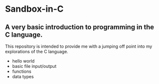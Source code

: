 # Sandbox-in-C
A very basic introduction to programming in the C language.
--
This repository is intended to provide me with a jumping off point into my explorations of the C language.
- hello world
- basic file input/output
- functions
- data types
